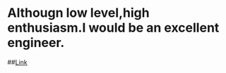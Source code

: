 
# Althougn low level,high enthusiasm.I would be an excellent engineer.
##[Link](https://bajie24.github.io/zhou-grissom/front-end/index.html)
